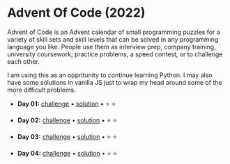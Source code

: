 # Advent Of Code (2022)

Advent of Code is an Advent calendar of small programming puzzles for a variety of skill sets and skill levels that can be solved in any programming language you like. People use them as interview prep, company training, university coursework, practice problems, a speed contest, or to challenge each other.

I am using this as an oppritunity to continue learning Python. I may also have some solutions in vanilla JS just to wrap my head around some of the more difficult problems. 


- **Day 01:** [challenge](https://adventofcode.com/2022/day/1) • [solution](https://github.com/swimtrunks/AdventOfCode/tree/main/day1) • ⭐️ ⭐️

- **Day 02:** [challenge](https://adventofcode.com/2022/day/2) • [solution](https://github.com/swimtrunks/AdventOfCode/tree/main/day2) • ⭐️ ⭐️

- **Day 03:** [challenge](https://adventofcode.com/2022/day/3) • [solution](https://github.com/swimtrunks/AdventOfCode/tree/main/day3) • ⭐️ ⭐️

- **Day 04:** [challenge](https://adventofcode.com/2022/day/4) • [solution](https://github.com/swimtrunks/AdventOfCode/tree/main/day4) • ⭐️ ⭐️